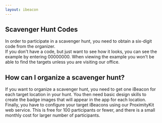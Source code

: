 ```yaml
---
layout: ibeacon
---
```


## Scavenger Hunt Codes

In order to participate in a scavenger hunt, you need to obtain a six-digit code from the organizer.  
If you don't have a code, but just want to see how it looks, you can see the example by entering 00000000.  When viewing
the example you won't be able to find the targets unless you are visiting our office.

## How can I organize a scavenger hunt?

If you want to organize a scavenger hunt, you need to get one iBeacon for each target location in your hunt.  You then need basic
design skills to create the badge images that will appear in the app for each location.  Finally, you have to configure your target
iBeacons using our ProximityKit web service.  This is free for 100 participants or fewer, and there is a small monthly cost for 
larger number of participants.
